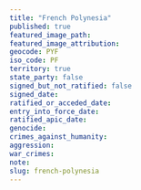 ```yaml
---
title: "French Polynesia"
published: true
featured_image_path:
featured_image_attribution:
geocode: PYF
iso_code: PF
territory: true
state_party: false
signed_but_not_ratified: false
signed_date:
ratified_or_acceded_date:
entry_into_force_date:
ratified_apic_date:
genocide:
crimes_against_humanity:
aggression:
war_crimes:
note:
slug: french-polynesia
---
```


